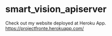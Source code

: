 # smart_vision_apiserver
Check out my website deployed at Heroku App.
https://projectfronte.herokuapp.com/
